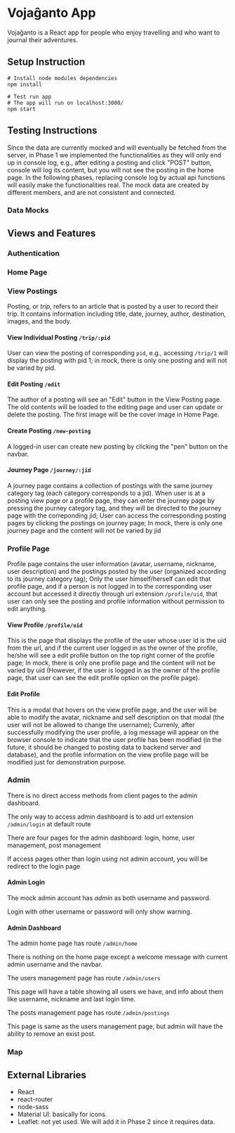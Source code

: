 # Vojaĝanto App

Vojaĝanto is a React app for people who enjoy travelling and who want to journal their adventures.

## Setup Instruction

```shell
# Install node modules dependencies
npm install

# Test run app
# The app will run on localhost:3000/
npm start
```

## Testing Instructions

Since the data are currently mocked and will eventually be fetched from the server, in Phase 1 we implemented the functionalities as they will only end up in console log, e.g., after editing a posting and click "POST" button, console will log its content, but you will not see the posting in the home page. In the following phases, replacing console log by actual api functions will easily make the functionalities real. The mock data are created by different members, and are not consistent and connected.

### Data Mocks

## Views and Features

### Authentication

### Home Page

### View Postings

Posting, or *trip*, refers to an article that is posted by a user to record their trip. It contains information including title, date, journey, author, destination, images, and the body.

#### View Individual Posting `/trip/:pid`

User can view the posting of corresponding `pid`, e.g., accessing `/trip/1` will display the posting with pid 1; in mock, there is only one posting and will not be varied by pid.

#### Edit Posting `/edit`

The author of a posting will see an "Edit" button in the View Posting page. The old contents will be loaded to the editing page and user can update or delete the posting. The first image will be the cover image in Home Page.

#### Create Posting `/new-posting`

A logged-in user can create new posting by clicking the "pen" button on the navbar.

#### Journey Page `/journey/:jid`
A journey page contains a collection of postings with the same journey category tag (each category corresponds to a jid). When user is at a posting view page or a profile page, they can enter the journey page by pressing the journey category tag, and they will be directed to the journey page with the correponding jid; User can access the corresponding posting pages by clicking the postings on journey page; In mock, there is only one journey page and the content will not be varied by jid

### Profile Page
Profile page contains the user information (avatar, username, nickname, user description) and the postings posted by the user (organized according to its journey category tag); Only the user himself/herself can edit that profile page, and if a person is not logged in to the corresponding user account but accessed it directly through url extension `/profile/uid`, that user can only see the posting and profile information without permission to edit anything.
#### View Profile `/profile/uid`
This is the page that displays the profile of the user whose user id is the uid from the url, and if the current user logged in as the owner of the profile, he/she will see a edit profile button on the top right corner of the profile page; In mock, there is only one profile page and the content will not be varied by uid (However, if the user is logged in as the owner of the profile page, that user can see the edit profile option on the profile page).


#### Edit Profile
This is a modal that hovers on the view profile page, and the user will be able to modify the avatar, nickname and self description on that modal (the user will not be allowed to change the username); Currenly, after successfully modifying the user profile, a log message will appear on the browser console to indicate that the user profile has been modified (in the future, it should be changed to posting data to backend server and database), and the profile information on the view profile page will be modified just for demonstration purpose.

### Admin

There is no direct access methods from client pages to the admin dashboard.

The only way to access admin dashboard is to add url extension `/admin/login` at default route

There are four pages for the admin dashboard: login, home, user management, post management

If access pages other than login using not admin account, you will be redirect to the login page

#### Admin Login

The mock admin account has *admin* as both username and password.

Login with other username or password will only show warning.

#### Admin Dashboard

The admin home page has route `/admin/home`

There is nothing on the home page except a welcome message with current admin username and the navbar.

The users management page has route `/admin/users`

This page will have a table showing all users we have, and info about them like username, nickname and last login time.

The posts management page has route `/admin/postings`

This page is same as the users management page, but admin will have the ability to remove an exist post.

### Map

## External Libraries

- React
- react-router
- node-sass
- Material UI: basically for icons.
- Leaflet: not yet used. We will add it in Phase 2 since it requires data.
